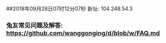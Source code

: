 ##2018年09月28日07时12分07秒 新址: 104.248.54.3
### 兔友常见问题及解答: https://github.com/wanggonging/d/blob/w/FAQ.md
